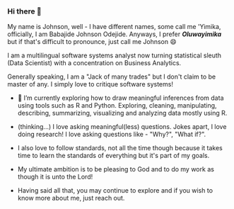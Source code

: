 ### Hi there 👋
My name is Johnson, well - I have different names, some call me 'Yimika, officially, I am Babajide Johnson Odejide. Anyways, I prefer ***Oluwayimika*** but if that's difficult to pronounce, just call me Johnson 😄 

I am a multilingual software systems analyst now turning statistical sleuth (Data Scientist) with a concentration on Business Analytics.

Generally speaking, I am a "Jack of many trades" but I don't claim to be master of any. I simply love to critique software systems!

- 🔭 I’m currently exploring how to draw meaningful inferences from data using tools such as R and Python. Exploring, cleaning, manipulating, describing, summarizing, visualizing and analyzing data mostly using R.

- (thinking...) I love asking meaningful(less) questions. Jokes apart, I love doing research! I love asking questions like - "Why?", "What if?".

- I also love to follow standards, not all the time though because it takes time to learn the standards of everything but it's part of my goals. 

- My ultimate ambition is to be pleasing to God and to do my work as though it is unto the Lord!

- Having said all that, you may continue to explore and if you wish to know more about me, just reach out.

<!--
**yimjohns/yimjohns** is a ✨ _special_ ✨ repository because its `README.md` (this file) appears on your GitHub profile.

Here are some ideas to get you started:

- 🌱 I’m currently learning ...
- 👯 I’m looking to collaborate on ...
- 🤔 I’m looking for help with ...
- 💬 Ask me about ...
- 📫 How to reach me: ...
- 😄 Pronouns: ...
- ⚡ Fun fact: ...
-->
